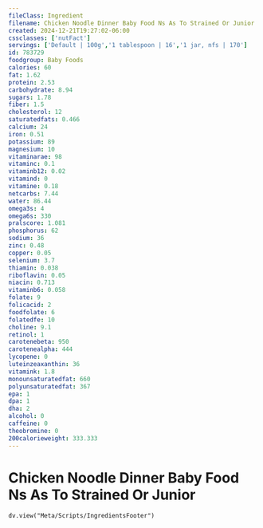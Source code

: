 ```yaml
---
fileClass: Ingredient
filename: Chicken Noodle Dinner Baby Food Ns As To Strained Or Junior
created: 2024-12-21T19:27:02-06:00
cssclasses: ['nutFact']
servings: ['Default | 100g','1 tablespoon | 16','1 jar, nfs | 170']
id: 783729
foodgroup: Baby Foods
calories: 60
fat: 1.62
protein: 2.53
carbohydrate: 8.94
sugars: 1.78
fiber: 1.5
cholesterol: 12
saturatedfats: 0.466
calcium: 24
iron: 0.51
potassium: 89
magnesium: 10
vitaminarae: 98
vitaminc: 0.1
vitaminb12: 0.02
vitamind: 0
vitamine: 0.18
netcarbs: 7.44
water: 86.44
omega3s: 4
omega6s: 330
pralscore: 1.081
phosphorus: 62
sodium: 36
zinc: 0.48
copper: 0.05
selenium: 3.7
thiamin: 0.038
riboflavin: 0.05
niacin: 0.713
vitaminb6: 0.058
folate: 9
folicacid: 2
foodfolate: 6
folatedfe: 10
choline: 9.1
retinol: 1
carotenebeta: 950
carotenealpha: 444
lycopene: 0
luteinzeaxanthin: 36
vitamink: 1.8
monounsaturatedfat: 660
polyunsaturatedfat: 367
epa: 1
dpa: 1
dha: 2
alcohol: 0
caffeine: 0
theobromine: 0
200calorieweight: 333.333
---
```


# Chicken Noodle Dinner Baby Food Ns As To Strained Or Junior

```dataviewjs
dv.view("Meta/Scripts/IngredientsFooter")
```
